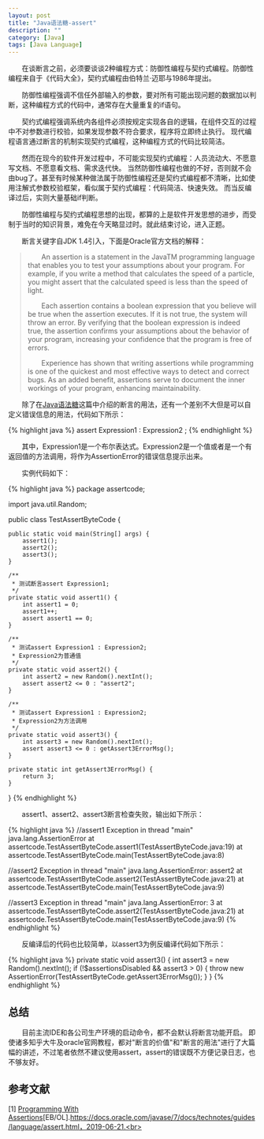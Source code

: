 ```yaml
---
layout: post
title: "Java语法糖-assert"
description: ""
category: [Java]
tags: [Java Language]
---
```

<link rel="stylesheet" href="{{ site.baseurl }}/css/pygments.css">

&#160; &#160; &#160; &#160;在谈断言之前，必须要谈谈2种编程方式：防御性编程与契约式编程。防御性编程来自于《代码大全》，契约式编程由伯特兰·迈耶与1986年提出。

&#160; &#160; &#160; &#160;防御性编程强调不信任外部输入的参数，要对所有可能出现问题的数据加以判断，这种编程方式的代码中，通常存在大量重复的if语句。

&#160; &#160; &#160; &#160;契约式编程强调系统内各组件必须按规定实现各自的逻辑，在组件交互的过程中不对参数进行校验，如果发现参数不符合要求，程序将立即终止执行。
现代编程语言通过断言的机制实现契约式编程，这种编程方式的代码比较简洁。

&#160; &#160; &#160; &#160;然而在现今的软件开发过程中，不可能实现契约式编程：人员流动大、不愿意写文档、不愿意看文档、需求迭代快。
当然防御性编程也做的不好，否则就不会由bug了。甚至有时候某种做法属于防御性编程还是契约式编程都不清晰，比如使用注解式参数校验框架，看似属于契约式编程：代码简洁、快速失效。
而当反编译过后，实则大量基础if判断。

&#160; &#160; &#160; &#160;防御性编程与契约式编程思想的出现，都算的上是软件开发思想的进步，而受制于当时的知识背景，难免在今天略显过时。就此结束讨论，进入正题。

&#160; &#160; &#160; &#160;断言关键字自JDK 1.4引入，下面是Oracle官方文档的解释：

>&#160; &#160; &#160; &#160;An assertion is a statement in the JavaTM programming language that enables you to test your assumptions about your program. For example, if you write a method that calculates the speed of a particle, you might assert that the calculated speed is less than the speed of light.
>
>&#160; &#160; &#160; &#160;Each assertion contains a boolean expression that you believe will be true when the assertion executes. If it is not true, the system will throw an error. By verifying that the boolean expression is indeed true, the assertion confirms your assumptions about the behavior of your program, increasing your confidence that the program is free of errors.
>
>&#160; &#160; &#160; &#160;Experience has shown that writing assertions while programming is one of the quickest and most effective ways to detect and correct bugs. As an added benefit, assertions serve to document the inner workings of your program, enhancing maintainability.

&#160; &#160; &#160; &#160;除了在[Java语法糖](http://leesir.github.io/2019/06/java-javasuger)这篇中介绍的断言的用法，还有一个差别不大但是可以自定义错误信息的用法，代码如下所示：

{% highlight java %} 
assert Expression1 : Expression2 ;
{% endhighlight %}

&#160; &#160; &#160; &#160;其中，Expression1是一个布尔表达式。Expression2是一个值或者是一个有返回值的方法调用，将作为AssertionError的错误信息提示出来。

&#160; &#160; &#160; &#160;实例代码如下：

{% highlight java %}
package assertcode;

import java.util.Random;

public class TestAssertByteCode {

    public static void main(String[] args) {
        assert1();
        assert2();
        assert3();
    }

    /**
     * 测试断言assert Expression1;
     */
    private static void assert1() {
        int assert1 = 0;
        assert1++;
        assert assert1 == 0;
    }

    /**
     * 测试assert Expression1 : Expression2;
     * Expression2为普通值
     */
    private static void assert2() {
        int assert2 = new Random().nextInt();
        assert assert2 <= 0 : "assert2";
    }

    /**
     * 测试assert Expression1 : Expression2;
     * Expression2为方法调用
     */
    private static void assert3() {
        int assert3 = new Random().nextInt();
        assert assert3 <= 0 : getAssert3ErrorMsg();
    }

    private static int getAssert3ErrorMsg() {
        return 3;
    }
}
{% endhighlight %}

&#160; &#160; &#160; &#160;assert1、assert2、assert3断言检查失败，输出如下所示：

{% highlight java %}
//assert1
Exception in thread "main" java.lang.AssertionError
	at assertcode.TestAssertByteCode.assert1(TestAssertByteCode.java:19)
	at assertcode.TestAssertByteCode.main(TestAssertByteCode.java:8)

//assert2
Exception in thread "main" java.lang.AssertionError: assert2
	at assertcode.TestAssertByteCode.assert2(TestAssertByteCode.java:21)
	at assertcode.TestAssertByteCode.main(TestAssertByteCode.java:9)

//assert3
Exception in thread "main" java.lang.AssertionError: 3
    at assertcode.TestAssertByteCode.assert2(TestAssertByteCode.java:21)
    at assertcode.TestAssertByteCode.main(TestAssertByteCode.java:9)
{% endhighlight %}

&#160; &#160; &#160; &#160;反编译后的代码也比较简单，以assert3为例反编译代码如下所示：

{% highlight java %}
private static void assert3() {
    int assert3 = new Random().nextInt();
    if (!$assertionsDisabled && assert3 > 0) {
        throw new AssertionError(TestAssertByteCode.getAssert3ErrorMsg());
    }
}
{% endhighlight %}

## 总结

&#160; &#160; &#160; &#160;目前主流IDE和各公司生产环境的启动命令，都不会默认将断言功能开启。
即使诸多知乎大牛及oracle官网教程，都对"断言的价值"和"断言的用法"进行了大篇幅的讲述，不过笔者依然不建议使用assert，assert的错误既不方便记录日志，也不够友好。


## 参考文献

[1] [Programming With Assertions](https://docs.oracle.com/javase/7/docs/technotes/guides/language/assert.html)[EB/OL].https://docs.oracle.com/javase/7/docs/technotes/guides/language/assert.html，2019-06-21.<br>
